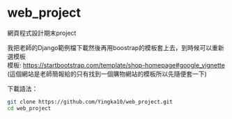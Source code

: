 # web_project
網頁程式設計期末project

我把老師的Django範例檔下載然後再用boostrap的模板套上去，到時候可以重新選模板  
模板: https://startbootstrap.com/template/shop-homepage#google_vignette  
(這個網站是老師簡報給的只有找到一個購物網站的模板所以先隨便套一下)    
  
下載語法：
```bash
git clone https://github.com/Yingka10/web_project.git
cd web_project
```

